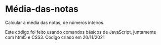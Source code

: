 # Média-das-notas
Calcular a média das notas, de números inteiros.

Este código foi feito usando comandos básicos de JavaScript, juntamente com html5 e CSS3.
Código criado em 20/11/2021
